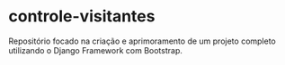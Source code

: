 # controle-visitantes
Repositório focado na criação e aprimoramento de um projeto completo utilizando o Django Framework com Bootstrap.
